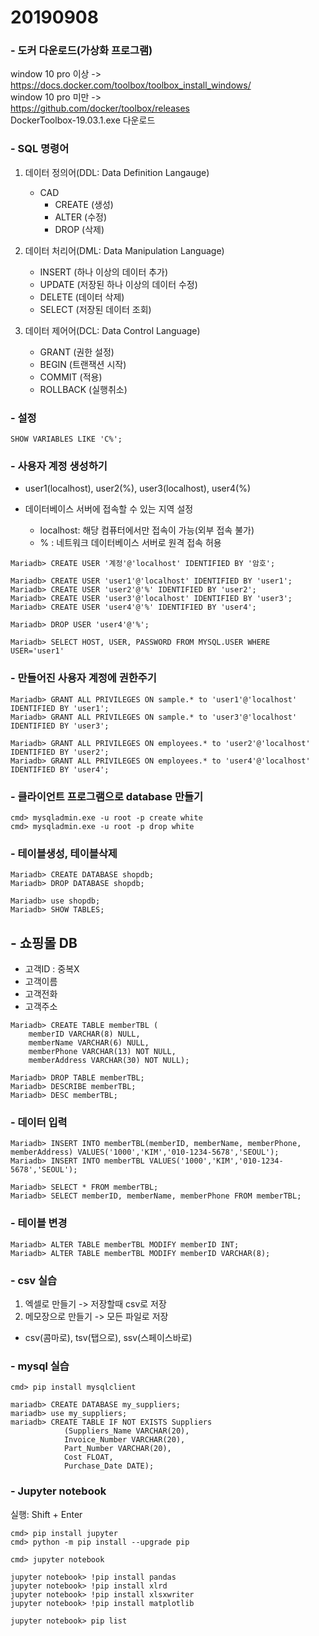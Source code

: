 # 20190908

### - 도커 다운로드(가상화 프로그램)
window 10 pro 이상 -> 
https://docs.docker.com/toolbox/toolbox_install_windows/  
window 10 pro 미만 ->   
https://github.com/docker/toolbox/releases  
DockerToolbox-19.03.1.exe 다운로드

### - SQL 명령어
1. 데이터 정의어(DDL: Data Definition Langauge)
    * CAD
        + CREATE (생성)
        + ALTER (수정)
        + DROP (삭제)

2. 데이터 처리어(DML: Data Manipulation Language)
    * INSERT (하나 이상의 데이터 추가)
    * UPDATE (저장된 하나 이상의 데이터 수정)
    * DELETE (데이터 삭제)
    * SELECT (저장된 데이터 조회)

3. 데이터 제어어(DCL: Data Control Language)
    * GRANT (권한 설정)
    * BEGIN (트랜잭션 시작)
    * COMMIT (적용)
    * ROLLBACK (실행취소)

### - 설정
~~~
SHOW VARIABLES LIKE 'C%';
~~~

### - 사용자 계정 생성하기 
* user1(localhost), user2(%), user3(localhost), user4(%)

* 데이터베이스 서버에 접속할 수 있는 지역 설정  
    + localhost: 해당 컴퓨터에서만 접속이 가능(외부 접속 불가)
    + % : 네트워크 데이터베이스 서버로 원격 접속 허용
~~~
Mariadb> CREATE USER '계정'@'localhost' IDENTIFIED BY '암호';

Mariadb> CREATE USER 'user1'@'localhost' IDENTIFIED BY 'user1';
Mariadb> CREATE USER 'user2'@'%' IDENTIFIED BY 'user2';
Mariadb> CREATE USER 'user3'@'localhost' IDENTIFIED BY 'user3';
Mariadb> CREATE USER 'user4'@'%' IDENTIFIED BY 'user4';

Mariadb> DROP USER 'user4'@'%';

Mariadb> SELECT HOST, USER, PASSWORD FROM MYSQL.USER WHERE USER='user1'
~~~

### - 만들어진 사용자 계정에 권한주기
~~~
Mariadb> GRANT ALL PRIVILEGES ON sample.* to 'user1'@'localhost' IDENTIFIED BY 'user1';
Mariadb> GRANT ALL PRIVILEGES ON sample.* to 'user3'@'localhost' IDENTIFIED BY 'user3';

Mariadb> GRANT ALL PRIVILEGES ON employees.* to 'user2'@'localhost' IDENTIFIED BY 'user2';
Mariadb> GRANT ALL PRIVILEGES ON employees.* to 'user4'@'localhost' IDENTIFIED BY 'user4';
~~~

### - 클라이언트 프로그램으로 database 만들기
~~~
cmd> mysqladmin.exe -u root -p create white
cmd> mysqladmin.exe -u root -p drop white
~~~

### - 테이블생성, 테이블삭제
~~~
Mariadb> CREATE DATABASE shopdb;
Mariadb> DROP DATABASE shopdb;

Mariadb> use shopdb;
Mariadb> SHOW TABLES;
~~~

## - 쇼핑몰 DB
* 고객ID : 중복X
* 고객이름
* 고객전화
* 고객주소
~~~
Mariadb> CREATE TABLE memberTBL (
    memberID VARCHAR(8) NULL,
    memberName VARCHAR(6) NULL,
    memberPhone VARCHAR(13) NOT NULL,
    memberAddress VARCHAR(30) NOT NULL);

Mariadb> DROP TABLE memberTBL;
Mariadb> DESCRIBE memberTBL;
Mariadb> DESC memberTBL;
~~~

### - 데이터 입력

~~~
Mariadb> INSERT INTO memberTBL(memberID, memberName, memberPhone, memberAddress) VALUES('1000','KIM','010-1234-5678','SEOUL');
Mariadb> INSERT INTO memberTBL VALUES('1000','KIM','010-1234-5678','SEOUL');

Mariadb> SELECT * FROM memberTBL;
Mariadb> SELECT memberID, memberName, memberPhone FROM memberTBL;
~~~

### - 테이블 변경
~~~
Mariadb> ALTER TABLE memberTBL MODIFY memberID INT;
Mariadb> ALTER TABLE memberTBL MODIFY memberID VARCHAR(8);
~~~

### - csv 실습
1. 엑셀로 만들기 -> 저장할때 csv로 저장
2. 메모장으로 만들기 -> 모든 파일로 저장

* csv(콤마로), tsv(탭으로), ssv(스페이스바로) 

### - mysql 실습
~~~
cmd> pip install mysqlclient

mariadb> CREATE DATABASE my_suppliers;
mariadb> use my_suppliers;
mariadb> CREATE TABLE IF NOT EXISTS Suppliers 
            (Suppliers_Name VARCHAR(20),
            Invoice_Number VARCHAR(20),
            Part_Number VARCHAR(20),
            Cost FLOAT,
            Purchase_Date DATE);
~~~

### - Jupyter notebook
실행: Shift + Enter
~~~
cmd> pip install jupyter
cmd> python -m pip install --upgrade pip

cmd> jupyter notebook

jupyter notebook> !pip install pandas
jupyter notebook> !pip install xlrd
jupyter notebook> !pip install xlsxwriter
jupyter notebook> !pip install matplotlib

jupyter notebook> pip list
~~~




